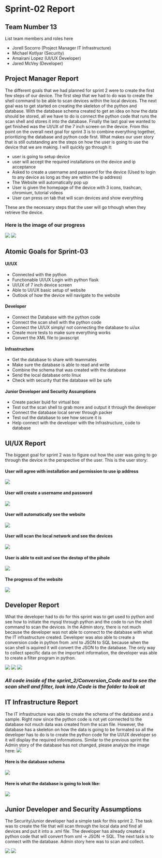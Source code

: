 # Sprint-02 Report

## Team Number 13

List team members and roles here
- Jorell Socorro (Project Manager IT Infrastructure)
- Michael Kotlyar (Security)
- Amairani Lopez (UI/UX Developer)
- Jared McVey (Developer)

## Project Manager Report
The different goals that we had planned for sprint 2 were to create the first few steps of our device. The first step that we had to do was to create the shell command to be able to scan devices within the local devices. The next goal was to get started on creating the skeleton of the python and database. With the database schema created to get an idea on how the data should be stored, all we have to do is connect the python code that runs the scan shell and stores it into the database. Finally the last goal we wanted to get finished was the UI/UX of the 7 inch screen on the device. From this point on the overall next goal for sprint 3 is to combine everything together, prioritizing the database and python code first. What makes our user story that is still outstanding are the steps on how the user is going to use the device that we are making. I will quickly go through it:
- user is going to setup device
- user will accept the required installations on the device and ip acceptance
- Asked to create a username and password for the device
(Used to login to any device as long as they are within the ip address)
- The Website will automatically pop up 
- User is given the homepage of the device with 3 icons, trashcan, chromium, tutorial videos
- User can press on tab that will scan devices and show everything

These are the necessary steps that the user will go trhough when they retrieve the device.
 

 ### Here is the image of our progress
 ![](/reports/sprint_2/images/progress.PNG)
 ![](/reports/sprint_2/images/progress2.PNG)

## Atomic Goals for Sprint-03

#### UI/UX
- Connected with the python
- Functionable UI/UX Login with python flask
- UI/UX of 7 inch device screen
- Able to UI/UX basic setup of website
- Outlook of how the device will navigate to the website
#### Developer
- Connect the Database with the python code
- Connect the scan shell with the python code
- Connect the UI/UX simply/ not connecting the database to ui/ux
- Create more tests to make sure everything works
- Convert the XML file to javascript
#### Infrastructure
- Get the database to share with teammates
- Make sure the database is able to read and write
- Combine the schema that was created with the database
- Send the local database onto linux
- Check with security that the database will be safe
#### Junior Developer and Security Assumptions
- Create packer buid for virtual box
- Test out the scan shell to grab more and output it through the developer
- Connect the database local server through packer
- Test out the database to see how secure it is
- Help connect with the developer with the Infrastructure, code to database

## UI/UX Report
The biggest goal for sprint 2 was to figure out how the user was going to go through the device in the perspective of the user. This is the user story:

#### User will agree with installation and permission to use ip address
![](/reports/sprint_2/images/uiuxP6.PNG)
#### User will create a username and password
![](/reports/sprint_2/images/uiuxP1.PNG)
#### User will automatically see the website
![](/reports/sprint_2/images/uiuxP2.PNG)
#### User will scan the local network and see the devices
![](/reports/sprint_2/images/uiuxP3.PNG)
#### User is able to exit and see the destop of the pihole
![](/reports/sprint_2/images/uiuxP4.PNG)
#### The progress of the website
![](/reports/sprint_2/images/uiuxP5.PNG)


## Developer Report


What the developer had to do for this sprint was to get used to python and see how to initiate the mysql through python and the code to run the shell command to scan the devices. In the Admin story, there is not much because the developer was not able to connect to the database with what the IT infrastructure created. Developer was also able to create a conversion code in python from .xml to JSON to SQL because when the scan shell is aquired it will convert the JSON to the database. The only way to collect specific data on the important information, the developer was able to create a filter program in python.

![](/reports/sprint_2/images/progressD3.PNG)
![](/reports/sprint_2/images/progressD4.PNG)
![](/reports/sprint_2/images/progressD5.PNG)

### ***All code inside of the sprint_2/Conversion_Code and to see the scan shell and filter, look into /Code is the folder to look at***


## IT Infrastructure Report

The IT infrastructure was able to create the schema of the database and a sample. Right now since the python code is not yet connected to the database not much data was created from the scan file. However, the database has a skeleton on how the data is going to be formated so all the developer has to do is to create the python code for the UI/UX developer so it will display the required informations. Similar to the previous sprint the Admin story of the database has not changed, please analyze the image here: 
![](/reports/sprint_2/images/admin_story_diagram.PNG)

#### Here is the database schema
![](/reports/sprint_2/images/database_schema.PNG)

#### Here is what the database is going to look like:
![](/reports/sprint_2/images/progressIT5.PNG)



## Junior Developer and Security Assumptions

The Security/Junior developer had a simple task for this sprint 2. The task was to create the file that will scan through the local data and find all devices and put it into a .xml file. The developer has already created a python code that will convert from xml -> JSON -> SQL. The next task is to connect with the database. Admin story here was to scan and collect. 


![](/reports/sprint_2/images/progressS1.PNG)
![](/reports/sprint_2/images/progressS2.PNG)

